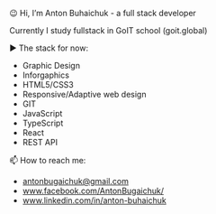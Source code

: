 😉 Hi, I’m Anton Buhaichuk - a full stack developer

Currently I study fullstack in GoIT school (goit.global)

▶️ The stack for now: 

- Graphic Design
- Inforgaphics
- HTML5/CSS3
- Responsive/Adaptive web design
- GIT
- JavaScript
- TypeScript
- React
- REST API

📫 How to reach me:

- antonbugaichuk@gmail.com
- www.facebook.com/AntonBugaichuk/
- www.linkedin.com/in/anton-buhaichuk





